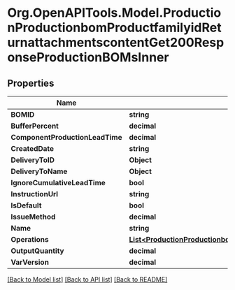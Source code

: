 # Org.OpenAPITools.Model.ProductionProductionbomProductfamilyidReturnattachmentscontentGet200ResponseProductionBOMsInner

## Properties

Name | Type | Description | Notes
------------ | ------------- | ------------- | -------------
**BOMID** | **string** |  | [optional] 
**BufferPercent** | **decimal** |  | [optional] 
**ComponentProductionLeadTime** | **decimal** |  | [optional] 
**CreatedDate** | **string** |  | [optional] 
**DeliveryToID** | **Object** |  | [optional] 
**DeliveryToName** | **Object** |  | [optional] 
**IgnoreCumulativeLeadTime** | **bool** |  | [optional] 
**InstructionUrl** | **string** |  | [optional] 
**IsDefault** | **bool** |  | [optional] 
**IssueMethod** | **decimal** |  | [optional] 
**Name** | **string** |  | [optional] 
**Operations** | [**List&lt;ProductionProductionbomProductfamilyidReturnattachmentscontentGet200ResponseProductionBOMsInnerOperationsInner&gt;**](ProductionProductionbomProductfamilyidReturnattachmentscontentGet200ResponseProductionBOMsInnerOperationsInner.md) |  | [optional] 
**OutputQuantity** | **decimal** |  | [optional] 
**VarVersion** | **decimal** |  | [optional] 

[[Back to Model list]](../README.md#documentation-for-models) [[Back to API list]](../README.md#documentation-for-api-endpoints) [[Back to README]](../README.md)

